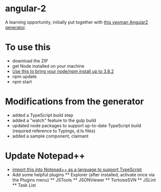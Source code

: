 # angular-2
A learning opportunity, initially put together with [this yeoman Angular2 generator](https://github.com/swirlycheetah/generator-angular2).

# To use this
* download the ZIP
* get Node installed on your machine
* [Use this to bring your node/npm install up to 3.8.2](https://github.com/felixrieseberg/npm-windows-upgrade)
* npm update
* npm start

# Modifications from the generator
* added a TypeScript build step
* added a "watch" feature to the gulp build
* updated node packages to support up-to-date TypeScript build (required reference to Typings, d.ts files)
* added a sample component, claimant

# Update Notepad++
* [import this into Notepad++ as a language to support TypeScript](https://github.com/kylos101/angular2-firstcut/blob/master/tools/notepad%2B%2B/TypeScript-UserDefinedLanguage.xml)
* Add some helpful plugins
** Explorer (after installed, activate once via the Plugins menu)
** JSTools
** JSONViewer
** TortoiseSVN
** JSLint
** Task List